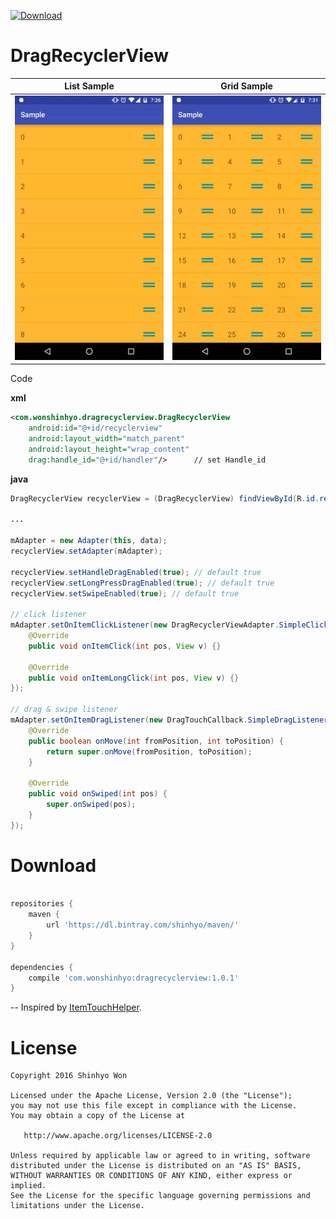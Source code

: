 [ ![Download](https://api.bintray.com/packages/shinhyo/maven/dragrecyclerview/images/download.svg) ](https://bintray.com/shinhyo/maven/dragrecyclerview/_latestVersion)

# DragRecyclerView

List Sample | Grid Sample
---- | ----
![](web/list.gif) |![](web/grid.gif) 

Code

**xml**
```xml
<com.wonshinhyo.dragrecyclerview.DragRecyclerView
    android:id="@+id/recyclerview"
    android:layout_width="match_parent"
    android:layout_height="wrap_content"
    drag:handle_id="@+id/handler"/>      // set Handle_id
```
 

**java**
```java
DragRecyclerView recyclerView = (DragRecyclerView) findViewById(R.id.recyclerview);

...

mAdapter = new Adapter(this, data);
recyclerView.setAdapter(mAdapter);

recyclerView.setHandleDragEnabled(true); // default true
recyclerView.setLongPressDragEnabled(true); // default true
recyclerView.setSwipeEnabled(true); // default true

// click listener
mAdapter.setOnItemClickListener(new DragRecyclerViewAdapter.SimpleClickListener() {
    @Override
    public void onItemClick(int pos, View v) {}

    @Override
    public void onItemLongClick(int pos, View v) {}
});

// drag & swipe listener
mAdapter.setOnItemDragListener(new DragTouchCallback.SimpleDragListener() {
    @Override
    public boolean onMove(int fromPosition, int toPosition) {
        return super.onMove(fromPosition, toPosition);
    }

    @Override
    public void onSwiped(int pos) {
        super.onSwiped(pos);
    }
});

```

Download
=======

```groovy

repositories {
    maven {
        url 'https://dl.bintray.com/shinhyo/maven/'
    }
}

dependencies {
    compile 'com.wonshinhyo:dragrecyclerview:1.0.1'
}
```



--
Inspired by [ItemTouchHelper](https://github.com/iPaulPro/Android-ItemTouchHelper-Demo).

License
=======

    Copyright 2016 Shinhyo Won

    Licensed under the Apache License, Version 2.0 (the "License");
    you may not use this file except in compliance with the License.
    You may obtain a copy of the License at

       http://www.apache.org/licenses/LICENSE-2.0

    Unless required by applicable law or agreed to in writing, software
    distributed under the License is distributed on an "AS IS" BASIS,
    WITHOUT WARRANTIES OR CONDITIONS OF ANY KIND, either express or implied.
    See the License for the specific language governing permissions and
    limitations under the License.